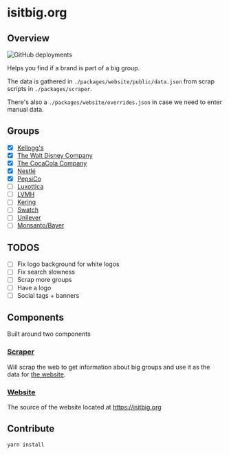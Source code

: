 # isitbig.org

## Overview

![GitHub deployments](https://img.shields.io/github/deployments/yoannmoinet/isitbig.org/production?label=vercel&logo=vercel&logoColor=white)

Helps you find if a brand is part of a big group.

The data is gathered in `./packages/website/public/data.json` from scrap scripts in `./packages/scraper`.

There's also a `./packages/website/overrides.json` in case we need to enter manual data.

## Groups

-   [x] [Kellogg's](https://isitbig.org/brand/kellogs)
-   [x] [The Walt Disney Company](https://isitbig.org/brand/disney)
-   [x] [The CocaCola Company](https://isitbig.org/brand/the-coca-cola-company)
-   [x] [Nestlé](https://isitbig.org/brand/nestle)
-   [x] [PepsiCo](https://isitbig.org/brand/pepsico)
-   [ ] [Luxottica](https://www.luxottica.com/en/eyewear-brands)
-   [ ] [LVMH](https://www.lvmh.com/houses/)
-   [ ] [Kering](https://www.kering.com/en/houses/)
-   [ ] [Swatch]()
-   [ ] [Unilever](https://www.unilever.com/brands/all-brands/)
-   [ ] [Monsanto/Bayer](https://www.bayer.com/en/products/products-from-A-to-Z)

## TODOS

-   [ ] Fix logo background for white logos
-   [ ] Fix search slowness
-   [ ] Scrap more groups
-   [ ] Have a logo
-   [ ] Social tags + banners

## Components

Built around two components

### [Scraper](./packages/scraper)

Will scrap the web to get information about big groups and use it as the data for [the website](./packages/website).

### [Website](./packages/website)

The source of the website located at https://isitbig.org

## Contribute

```bash
yarn install
```
